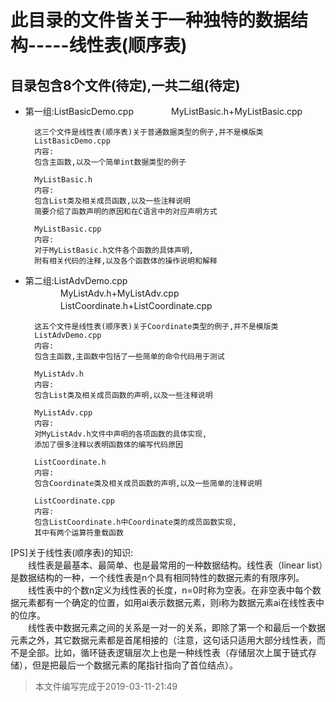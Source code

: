 此目录的文件皆关于一种独特的数据结构-----线性表(顺序表)
===========================
目录包含8个文件(待定),一共二组(待定)
------------------------
* 第一组:ListBasicDemo.cpp
　　　　MyListBasic.h+MyListBasic.cpp

        这三个文件是线性表(顺序表)关于普通数据类型的例子,并不是模版类
        ListBasicDemo.cpp
        内容:
        包含主函数,以及一个简单int数据类型的例子

        MyListBasic.h
        内容:
        包含List类及相关成员函数,以及一些注释说明
        简要介绍了函数声明的原因和在C语言中的对应声明方式

        MyListBasic.cpp
        内容:
        对于MyListBasic.h文件各个函数的具体声明,
        附有相关代码的注释,以及各个函数体的操作说明和解释


* 第二组:ListAdvDemo.cpp<br>
　　　　MyListAdv.h+MyListAdv.cpp<br>
　　　　ListCoordinate.h+ListCoordinate.cpp

        这五个文件是线性表(顺序表)关于Coordinate类型的例子,并不是模版类
        ListAdvDemo.cpp
        内容:
        包含主函数,主函数中包括了一些简单的命令代码用于测试

        MyListAdv.h
        内容:
        包含List类及相关成员函数的声明,以及一些注释说明

        MyListAdv.cpp
        内容:
        对MyListAdv.h文件中声明的各项函数的具体实现,
        添加了很多注释以表明函数体的编写代码原因

        ListCoordinate.h
        内容:
        包含Coordinate类及相关成员函数的声明,以及一些简单的注释说明

        ListCoordinate.cpp
        内容:
        包含ListCoordinate.h中Coordinate类的成员函数实现,
        其中有两个运算符重载函数

[PS]关于线性表(顺序表)的知识:<br>
　　线性表是最基本、最简单、也是最常用的一种数据结构。线性表（linear list）是数据结构的一种，一个线性表是n个具有相同特性的数据元素的有限序列。<br>
　　线性表中的个数n定义为线性表的长度，n=0时称为空表。在非空表中每个数据元素都有一个确定的位置，如用ai表示数据元素，则i称为数据元素ai在线性表中的位序。<br>
　　线性表中数据元素之间的关系是一对一的关系，即除了第一个和最后一个数据元素之外，其它数据元素都是首尾相接的（注意，这句话只适用大部分线性表，而不是全部。比如，循环链表逻辑层次上也是一种线性表（存储层次上属于链式存储），但是把最后一个数据元素的尾指针指向了首位结点）。

>本文件编写完成于2019-03-11-21:49